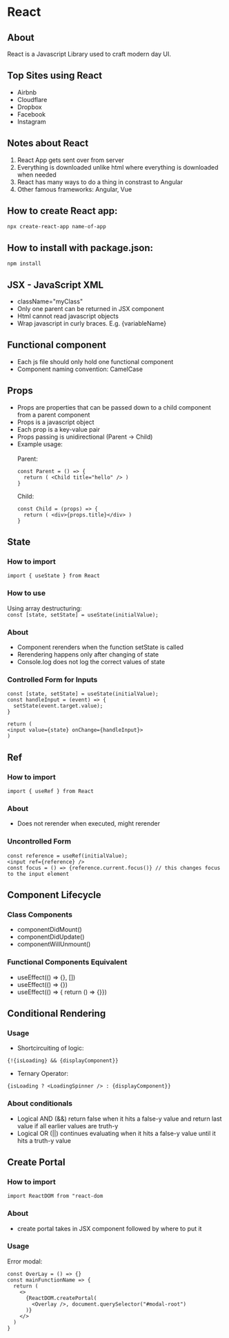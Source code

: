 # React

## About

React is a Javascript Library used to craft modern day UI.

## Top Sites using React

- Airbnb
- Cloudflare
- Dropbox
- Facebook
- Instagram

## Notes about React

1. React App gets sent over from server
2. Everything is downloaded unlike html where everything is downloaded when needed
3. React has many ways to do a thing in constrast to Angular
4. Other famous frameworks: Angular, Vue

## How to create React app:

`npx create-react-app name-of-app`

## How to install with package.json:

`npm install`

## JSX - JavaScript XML

- className="myClass"
- Only one parent can be returned in JSX component
- Html cannot read javascript objects
- Wrap javascript in curly braces. E.g. {variableName}

## Functional component

- Each js file should only hold one functional component
- Component naming convention: CamelCase

## Props

- Props are properties that can be passed down to a child component from a parent component
- Props is a javascript object
- Each prop is a key-value pair
- Props passing is unidirectional (Parent -> Child)
- Example usage: <br/><br/>
  Parent:
  ```
  const Parent = () => {
    return ( <Child title="hello" /> )
  }
  ```
  Child:
  ```
  const Child = (props) => {
    return ( <div>{props.title}</div> )
  }
  ```

## State

### How to import

`import { useState } from React`

### How to use

Using array destructuring: <br />
`const [state, setState] = useState(initialValue);`

### About

- Component rerenders when the function setState is called
- Rerendering happens only after changing of state
- Console.log does not log the correct values of state

### Controlled Form for Inputs

```
const [state, setState] = useState(initialValue);
const handleInput = (event) => {
  setState(event.target.value);
}

return (
<input value={state} onChange={handleInput}>
)
```

## Ref

### How to import

`import { useRef } from React`

### About

- Does not rerender when executed, might rerender

### Uncontrolled Form

```
const reference = useRef(initialValue);
<input ref={reference} />
const focus = () => {reference.current.focus()} // this changes focus to the input element
```

## Component Lifecycle

### Class Components

- componentDidMount()
- componentDidUpdate()
- componentWillUnmount()

### Functional Components Equivalent

- useEffect(() => {}, [])
- useEffect(() => {})
- useEffect(() => { return () => {}})

## Conditional Rendering

### Usage

- Shortcircuiting of logic: <br />

```
{!{isLoading} && {displayComponent}}
```

- Ternary Operator: <br />

```
{isLoading ? <LoadingSpinner /> : {displayComponent}}
```

### About conditionals

- Logical AND (&&) return false when it hits a false-y value and return last value if all earlier values are truth-y
- Logical OR (||) continues evaluating when it hits a false-y value until it hits a truth-y value

## Create Portal

### How to import

`import ReactDOM from "react-dom`

### About
- create portal takes in JSX component followed by where to put it

### Usage

Error modal: <br />

```
const OverLay = () => {}
const mainFunctionName => {
  return (
    <>
      {ReactDOM.createPortal(
        <Overlay />, document.querySelector("#modal-root")
      )}
    </>
  )
}
```
